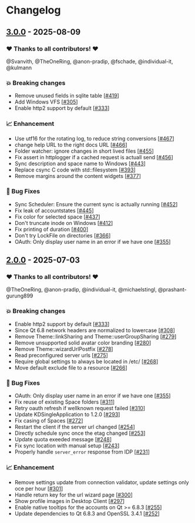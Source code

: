 # Changelog

## [3.0.0](https://github.com/opencloud-eu/desktop/releases/tag/v3.0.0) - 2025-08-09

### ❤️ Thanks to all contributors! ❤️

@Svanvith, @TheOneRing, @anon-pradip, @fschade, @individual-it, @kulmann

### 💥 Breaking changes

- Remove unused fields in sqlite table [[#419](https://github.com/opencloud-eu/desktop/pull/419)]
- Add Windows VFS [[#305](https://github.com/opencloud-eu/desktop/pull/305)]
- Enable http2 support by default [[#333](https://github.com/opencloud-eu/desktop/pull/333)]

### 📈 Enhancement

- Use utf16 for the rotating log, to reduce string conversions [[#467](https://github.com/opencloud-eu/desktop/pull/467)]
- change help URL to the right docs URL [[#466](https://github.com/opencloud-eu/desktop/pull/466)]
- Folder watcher: ignore changes in short lived files [[#455](https://github.com/opencloud-eu/desktop/pull/455)]
- Fix assert in httplogger if a cached request is actuall send [[#456](https://github.com/opencloud-eu/desktop/pull/456)]
- Sync description and space name to Windows [[#443](https://github.com/opencloud-eu/desktop/pull/443)]
- Replace csync C code with std::filesystem [[#393](https://github.com/opencloud-eu/desktop/pull/393)]
- Remove margins around the content widgets [[#377](https://github.com/opencloud-eu/desktop/pull/377)]

### 🐛 Bug Fixes

- Sync Scheduler: Ensure the current sync is actually running [[#452](https://github.com/opencloud-eu/desktop/pull/452)]
- Fix leak of accountstates [[#445](https://github.com/opencloud-eu/desktop/pull/445)]
- Fix color for selected space [[#437](https://github.com/opencloud-eu/desktop/pull/437)]
- Don't truncate inode on Windows [[#412](https://github.com/opencloud-eu/desktop/pull/412)]
- Fix printing of duration [[#400](https://github.com/opencloud-eu/desktop/pull/400)]
- Don't try LockFile on directories [[#366](https://github.com/opencloud-eu/desktop/pull/366)]
- OAuth: Only display user name in an error if we have one [[#355](https://github.com/opencloud-eu/desktop/pull/355)]

## [2.0.0](https://github.com/opencloud-eu/desktop/releases/tag/v2.0.0) - 2025-07-03

### ❤️ Thanks to all contributors! ❤️

@TheOneRing, @anon-pradip, @individual-it, @michaelstingl, @prashant-gurung899

### 💥 Breaking changes

- Enable http2 support by default [[#333](https://github.com/opencloud-eu/desktop/pull/333)]
- Since Qt 6.8 network headers are normalized to lowercase [[#308](https://github.com/opencloud-eu/desktop/pull/308)]
- Remove Theme::linkSharing and Theme::userGroupSharing [[#279](https://github.com/opencloud-eu/desktop/pull/279)]
- Remove unsupported solid avatar color branding [[#280](https://github.com/opencloud-eu/desktop/pull/280)]
- Remove Theme::wizardUrlPostfix [[#278](https://github.com/opencloud-eu/desktop/pull/278)]
- Read preconfigured server urls [[#275](https://github.com/opencloud-eu/desktop/pull/275)]
- Require global settings to always be located in /etc/ [[#268](https://github.com/opencloud-eu/desktop/pull/268)]
- Move default exclude file to a resource [[#266](https://github.com/opencloud-eu/desktop/pull/266)]

### 🐛 Bug Fixes

- OAuth: Only display user name in an error if we have one [[#355](https://github.com/opencloud-eu/desktop/pull/355)]
- Fix reuse of existing Space folders [[#311](https://github.com/opencloud-eu/desktop/pull/311)]
- Retry oauth refresh if wellknown request failed [[#310](https://github.com/opencloud-eu/desktop/pull/310)]
- Update KDSingleApplication to 1.2.0 [[#293](https://github.com/opencloud-eu/desktop/pull/293)]
- Fix casing of Spaces [[#272](https://github.com/opencloud-eu/desktop/pull/272)]
- Restart the client if the server url changed [[#254](https://github.com/opencloud-eu/desktop/pull/254)]
- Directly schedule sync once the etag changed [[#253](https://github.com/opencloud-eu/desktop/pull/253)]
- Update quota exeeded message [[#248](https://github.com/opencloud-eu/desktop/pull/248)]
- Fix sync location with manual setup [[#243](https://github.com/opencloud-eu/desktop/pull/243)]
- Properly handle `server_error` response from IDP [[#231](https://github.com/opencloud-eu/desktop/pull/231)]

### 📈 Enhancement

-  Remove settings update from connection validator, update settings only oce per hour [[#301](https://github.com/opencloud-eu/desktop/pull/301)]
- Handle return key for the url wizard page [[#300](https://github.com/opencloud-eu/desktop/pull/300)]
- Show profile images in Desktop Client [[#297](https://github.com/opencloud-eu/desktop/pull/297)]
- Enable native tooltips for the accounts on Qt >= 6.8.3 [[#255](https://github.com/opencloud-eu/desktop/pull/255)]
- Update dependencies to Qt 6.8.3 and OpenSSL 3.4.1 [[#252](https://github.com/opencloud-eu/desktop/pull/252)]

